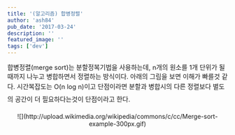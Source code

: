 ```yaml
---
title: '(알고리즘) 합병정렬'
author: 'ash84'
pub_date: '2017-03-24'
description: ''
featured_image: ''
tags: ['dev']
---
```



<span style="font-size: 11pt;">합병정렬(merge sort)는 분할정복기법을 사용하는데, n개의 원소를 1개 단위가 될때까지 나누고 병합하면서 정렬하는 방식이다. 아래의 그림을 보면 이해가 빠를것 같다. </span><span style="font-size: 11pt; line-height: 2;">시간복잡도는 O(n log n)이고 단점이라면 분할과 병합시의 다른 정렬보다 별도의 공간이 더 필요하다는것이 단점이라고 한다. </span>

<span style="font-size: 11pt;">  
</span>  
<span style="font-size: 11pt;">  
</span>

<center><span style="font-size: 11pt;">  
</span>![](http://upload.wikimedia.org/wikipedia/commons/c/cc/Merge-sort-example-300px.gif)<span style="font-size: 11pt;">  
</span></center><span style="font-size: 11pt;"></span>  
<script src="https://gist.github.com/AhnSeongHyun/5964129.js"></script>

